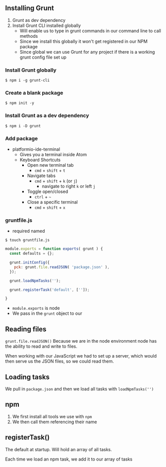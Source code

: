 ## Installing Grunt
1. Grunt as dev dependency
2. Install Grunt CLI installed globally
    * Will enable us to type in grunt commands in our command line to call methods
    * Since we install this globally it won't get registered in our NPM package
    * Since global we can use Grunt for any project if there is a working grunt config file set up

### Install Grunt globally
`$ npm i -g grunt-cli`

### Create a blank package
`$ npm init -y`

### Install Grunt as a dev dependency
`$ npm i -D grunt`

### Add package
* platformio-ide-terminal
  - Gives you a terminal inside Atom
  - Keyboard Shortcuts
    + Open new terminal tab
      * `cmd` + `shift` + `t`
    + Navigate tabs
      * `cmd` + `shift` + `k` (or `j`)
        - navigate to right `k` or left `j`
    + Toggle open/closed
      * `ctrl` + `~`
    + Close a specific terminal
      * `cmd` + `shift` + `x`

### gruntfile.js
* required named

`$ touch gruntfile.js`

```js
module.exports = function exports( grunt ) {
  const defaults = {};

  grunt.initConfig({
    pck: grunt.file.readJSON( 'package.json' ),
  });

  grunt.loadNpmTasks('');

  grunt.registerTask('default', ['']);

}
```

* `module.exports` is node
* We pass in the `grunt` object to our

## Reading files
`grunt.file.readJSON()`
Because we are in the node environment node has the ability to read and write to files.

When working with our JavaScript we had to set up a server, which would then serve us the JSON files, so we could read them.

## Loading tasks
We pull in `package.json` and then we load all tasks with `loadNpmTasks('')`

## npm
1. We first install all tools we use with `npm`
2. We then call them referencing their name

## registerTask()
The default at startup. Will hold an array of all tasks.

Each time we load an npm task, we add it to our array of tasks
